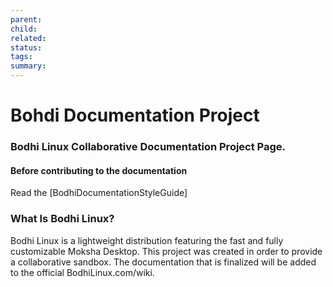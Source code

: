 ```yaml
---
parent: 
child: 
related: 
status: 
tags: 
summary:
---
```

# Bohdi Documentation Project
### Bodhi Linux Collaborative Documentation Project Page.

#### Before contributing to the documentation
Read the [BodhiDocumentationStyleGuide]
### What Is Bodhi Linux?
Bodhi Linux is a lightweight distribution featuring the fast and fully customizable Moksha Desktop. 
This project was created in order to provide a collaborative sandbox. The documentation that is finalized will be added to the official BodhiLinux.com/wiki.


